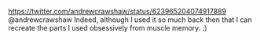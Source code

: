 https://twitter.com/andrewcrawshaw/status/623965204074917889 @andrewcrawshaw Indeed, although I used it so much back then that I can recreate the parts I used obsessively from muscle memory. :)